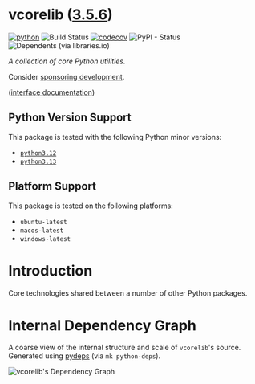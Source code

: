 <!--
    =====================================
    generator=datazen
    version=3.2.0
    hash=c89bbbacb1e3add6d16675763c4fd827
    =====================================
-->

# vcorelib ([3.5.6](https://pypi.org/project/vcorelib/))

[![python](https://img.shields.io/pypi/pyversions/vcorelib.svg)](https://pypi.org/project/vcorelib/)
![Build Status](https://github.com/libre-embedded/vcorelib/workflows/Python%20Package/badge.svg)
[![codecov](https://codecov.io/gh/libre-embedded/vcorelib/branch/master/graphs/badge.svg?branch=master)](https://codecov.io/github/libre-embedded/vcorelib)
![PyPI - Status](https://img.shields.io/pypi/status/vcorelib)
![Dependents (via libraries.io)](https://img.shields.io/librariesio/dependents/pypi/vcorelib)

*A collection of core Python utilities.*

Consider [sponsoring development](https://github.com/sponsors/libre-embedded).

([interface documentation](https://libre-embedded.github.io/python/vcorelib))

## Python Version Support

This package is tested with the following Python minor versions:

* [`python3.12`](https://docs.python.org/3.12/)
* [`python3.13`](https://docs.python.org/3.13/)

## Platform Support

This package is tested on the following platforms:

* `ubuntu-latest`
* `macos-latest`
* `windows-latest`

# Introduction

Core technologies shared between a number of other Python packages.

# Internal Dependency Graph

A coarse view of the internal structure and scale of
`vcorelib`'s source.
Generated using [pydeps](https://github.com/thebjorn/pydeps) (via
`mk python-deps`).

![vcorelib's Dependency Graph](im/pydeps.svg)
